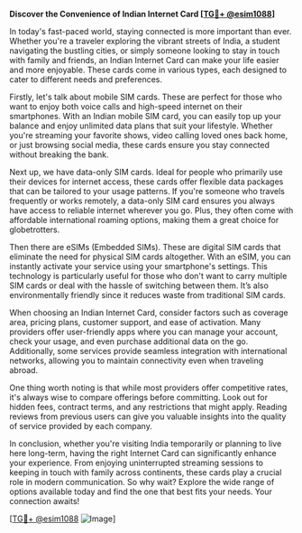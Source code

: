 **Discover the Convenience of Indian Internet Card [[TG💪+ @esim1088](https://t.me/s/esim1088)]**

In today's fast-paced world, staying connected is more important than ever. Whether you're a traveler exploring the vibrant streets of India, a student navigating the bustling cities, or simply someone looking to stay in touch with family and friends, an Indian Internet Card can make your life easier and more enjoyable. These cards come in various types, each designed to cater to different needs and preferences.

Firstly, let's talk about mobile SIM cards. These are perfect for those who want to enjoy both voice calls and high-speed internet on their smartphones. With an Indian mobile SIM card, you can easily top up your balance and enjoy unlimited data plans that suit your lifestyle. Whether you're streaming your favorite shows, video calling loved ones back home, or just browsing social media, these cards ensure you stay connected without breaking the bank.

Next up, we have data-only SIM cards. Ideal for people who primarily use their devices for internet access, these cards offer flexible data packages that can be tailored to your usage patterns. If you're someone who travels frequently or works remotely, a data-only SIM card ensures you always have access to reliable internet wherever you go. Plus, they often come with affordable international roaming options, making them a great choice for globetrotters.

Then there are eSIMs (Embedded SIMs). These are digital SIM cards that eliminate the need for physical SIM cards altogether. With an eSIM, you can instantly activate your service using your smartphone's settings. This technology is particularly useful for those who don't want to carry multiple SIM cards or deal with the hassle of switching between them. It’s also environmentally friendly since it reduces waste from traditional SIM cards.

When choosing an Indian Internet Card, consider factors such as coverage area, pricing plans, customer support, and ease of activation. Many providers offer user-friendly apps where you can manage your account, check your usage, and even purchase additional data on the go. Additionally, some services provide seamless integration with international networks, allowing you to maintain connectivity even when traveling abroad.

One thing worth noting is that while most providers offer competitive rates, it's always wise to compare offerings before committing. Look out for hidden fees, contract terms, and any restrictions that might apply. Reading reviews from previous users can give you valuable insights into the quality of service provided by each company.

In conclusion, whether you're visiting India temporarily or planning to live here long-term, having the right Internet Card can significantly enhance your experience. From enjoying uninterrupted streaming sessions to keeping in touch with family across continents, these cards play a crucial role in modern communication. So why wait? Explore the wide range of options available today and find the one that best fits your needs. Your connection awaits!

[[TG💪+ @esim1088](https://t.me/s/esim1088) ![Image](https://i.postimg.cc/Y0z9fWf4/image.png)]